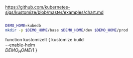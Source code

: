 
https://github.com/kubernetes-sigs/kustomize/blob/master/examples/chart.md

```sh

DEMO_HOME=kubedb
mkdir -p $DEMO_HOME/base $DEMO_HOME/dev $DEMO_HOME/prod

```


function kustomizeIt {
  kustomize build \
    --enable-helm \
    $DEMO_HOME/$1
}
